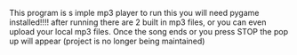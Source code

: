 This program is s imple mp3 player
to run this you will need pygame installed!!!!
 after running there are 2 built in mp3 files, or you can even upload your local mp3 files. Once the song ends or you press STOP
   the pop up will appear
(project is no longer being maintained)
